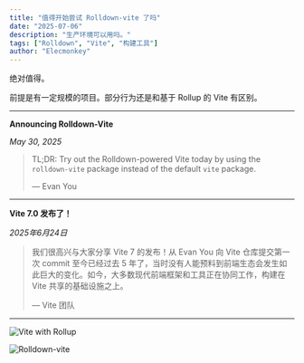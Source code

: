 ```yaml
---
title: "值得开始尝试 Rolldown-vite 了吗"
date: "2025-07-06"
description: "生产环境可以用吗。"
tags: ["Rolldown", "Vite", "构建工具"]
author: "Elecmonkey"
---
```


绝对值得。

前提是有一定规模的项目。部分行为还是和基于 Rollup 的 Vite 有区别。

---
**Announcing Rolldown-Vite**

*May 30, 2025*

> TL;DR: Try out the Rolldown-powered Vite today by using the `rolldown-vite` package instead of the default `vite` package.
>
> — Evan You


****

**Vite 7.0 发布了！**

*2025年6月24日*

> 我们很高兴与大家分享 Vite 7 的发布！从 Evan You 向 Vite 仓库提交第一次 commit 至今已经过去 5 年了，当时没有人能预料到前端生态会发生如此巨大的变化。如今，大多数现代前端框架和工具正在协同工作，构建在 Vite 共享的基础设施之上。
>
> — Vite 团队

---


![Vite with Rollup](https://images.elecmonkey.com/articles/202507/rollup-vite.png)

![Rolldown-vite](https://images.elecmonkey.com/articles/202507/rolldown-vite.png)